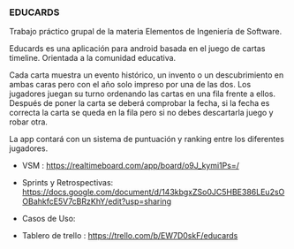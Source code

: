 ### EDUCARDS

Trabajo práctico grupal de la materia Elementos de Ingeniería de Software.

Educards es una aplicación para android basada en el juego de cartas timeline. Orientada a la comunidad educativa.

Cada carta muestra un evento histórico, un invento o un descubrimiento en ambas caras pero con el año solo impreso por una de las dos. Los jugadores juegan su turno ordenando las cartas en una fila frente a ellos. Después de poner la carta se deberá comprobar la fecha, si la fecha es correcta la carta se queda en la fila pero si no debes descartarla juego y robar otra.

La app contará con un sistema de puntuación y ranking entre los diferentes jugadores.

- VSM : https://realtimeboard.com/app/board/o9J_kymi1Ps=/

- Sprints y Retrospectivas: https://docs.google.com/document/d/143kbgxZSo0JC5HBE386LEu2sOOBahkfcE5V7cBRzKhY/edit?usp=sharing

- Casos de Uso: 

- Tablero de trello : https://trello.com/b/EW7D0skF/educards
